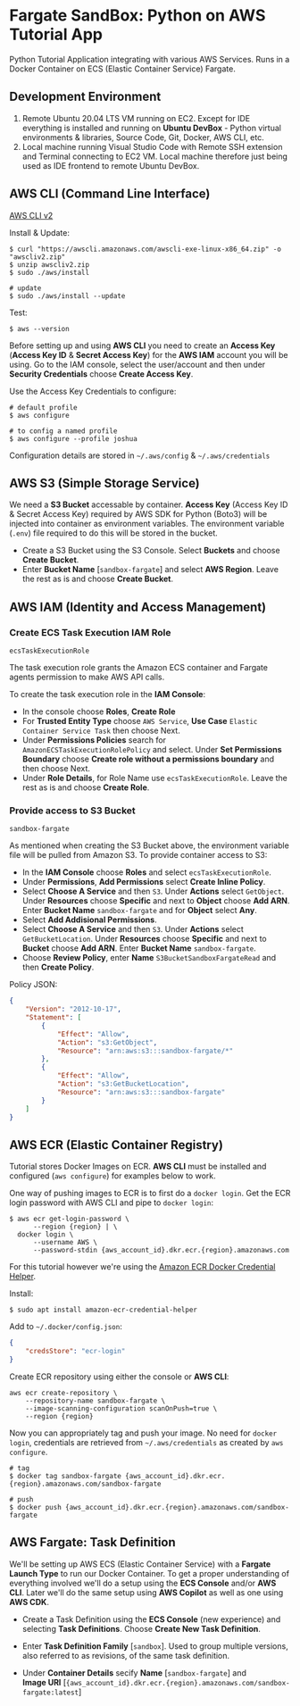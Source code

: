 # Fargate SandBox: Python on AWS Tutorial App

Python Tutorial Application integrating with various AWS Services. Runs in a Docker Container on ECS (Elastic Container Service) Fargate.

## Development Environment

1. Remote Ubuntu 20.04 LTS VM running on EC2. Except for IDE everything is installed and running on **Ubuntu DevBox** - Python virtual environments & libraries, Source Code, Git, Docker, AWS CLI, etc.
2. Local machine running Visual Studio Code with Remote SSH extension and Terminal connecting to EC2 VM. Local machine therefore just being used as IDE frontend to remote Ubuntu DevBox.

## AWS CLI (Command Line Interface)

[AWS CLI v2](https://github.com/aws/aws-cli/tree/v2)

Install & Update:

```shell
$ curl "https://awscli.amazonaws.com/awscli-exe-linux-x86_64.zip" -o "awscliv2.zip"
$ unzip awscliv2.zip
$ sudo ./aws/install

# update
$ sudo ./aws/install --update
```

Test:

```shell
$ aws --version
```

Before setting up and using **AWS CLI** you need to create an **Access Key** (**Access Key ID** & **Secret Access Key**) for the **AWS IAM** account you will be using. Go to the IAM console, select the user/account and then under **Security Credentials** choose **Create Access Key**.

Use the Access Key Credentials to configure:

```shell
# default profile
$ aws configure

# to config a named profile
$ aws configure --profile joshua
```

Configuration details are stored in `~/.aws/config` & `~/.aws/credentials`

## AWS S3 (Simple Storage Service)

We need a **S3 Bucket** accessable by container. **Access Key** (Access Key ID & Secret Access Key) required by AWS SDK for Python (Boto3) will be injected into container as environment variables. The environment variable (`.env`) file required to do this will be stored in the bucket.

- Create a S3 Bucket using the S3 Console. Select **Buckets** and choose **Create Bucket**.
- Enter **Bucket Name** [`sandbox-fargate`] and select **AWS Region**. Leave the rest as is and choose **Create Bucket**.

## AWS IAM (Identity and Access Management)

### Create ECS Task Execution IAM Role

`ecsTaskExecutionRole`

The task execution role grants the Amazon ECS container and Fargate agents permission to make AWS API calls.

To create the task execution role in the **IAM Console**:

- In the console choose **Roles**, **Create Role**
- For **Trusted Entity Type** choose `AWS Service`, **Use Case** `Elastic Container Service Task` then choose Next.
- Under **Permissions Policies** search for `AmazonECSTaskExecutionRolePolicy` and select. Under **Set Permissions Boundary** choose **Create role without a permissions boundary** and then choose Next.
- Under **Role Details**, for Role Name use `ecsTaskExecutionRole`. Leave the rest as is and choose **Create Role**.

### Provide access to S3 Bucket

`sandbox-fargate`

As mentioned when creating the S3 Bucket above, the environment variable file will be pulled from Amazon S3. To provide container access to S3:

- In the **IAM Console** choose **Roles** and select `ecsTaskExecutionRole`.
- Under **Permissions**, **Add Permissions** select **Create Inline Policy**.
- Select **Choose A Service** and then `S3`. Under **Actions** select `GetObject`. Under **Resources** choose **Specific** and next to **Object** choose **Add ARN**. Enter **Bucket Name** `sandbox-fargate` and for **Object** select **Any**.
- Select **Add Addisional Permissions**.
- Select **Choose A Service** and then `S3`. Under **Actions** select `GetBucketLocation`. Under **Resources** choose **Specific** and next to **Bucket** choose **Add ARN**. Enter **Bucket Name** `sandbox-fargate`.
- Choose **Review Policy**, enter **Name** `S3BucketSandboxFargateRead` and then **Create Policy**.

Policy JSON:

```json
{
    "Version": "2012-10-17",
    "Statement": [
        {
            "Effect": "Allow",
            "Action": "s3:GetObject",
            "Resource": "arn:aws:s3:::sandbox-fargate/*"
        },
        {
            "Effect": "Allow",
            "Action": "s3:GetBucketLocation",
            "Resource": "arn:aws:s3:::sandbox-fargate"
        }
    ]
}
```

## AWS ECR (Elastic Container Registry)

Tutorial stores Docker Images on ECR. **AWS CLI** must be installed and configured (`aws configure`) for examples below to work.

One way of pushing images to ECR is to first do a `docker login`. Get the ECR login password with AWS CLI and pipe to `docker login`:

```shell
$ aws ecr get-login-password \
      --region {region} | \
  docker login \
      --username AWS \
      --password-stdin {aws_account_id}.dkr.ecr.{region}.amazonaws.com
```

For this tutorial however we're using the [Amazon ECR Docker Credential Helper](https://github.com/awslabs/amazon-ecr-credential-helper).

Install:

```shell
$ sudo apt install amazon-ecr-credential-helper
```

Add to `~/.docker/config.json`:

```json
{
    "credsStore": "ecr-login"
}
```

Create ECR repository using either the console or **AWS CLI**:

```shell
aws ecr create-repository \
    --repository-name sandbox-fargate \
    --image-scanning-configuration scanOnPush=true \
    --region {region}
```

Now you can appropriately tag and push your image. No need for `docker login`, credentials are retrieved from `~/.aws/credentials` as created by `aws configure`.

```shell
# tag
$ docker tag sandbox-fargate {aws_account_id}.dkr.ecr.{region}.amazonaws.com/sandbox-fargate

# push
$ docker push {aws_account_id}.dkr.ecr.{region}.amazonaws.com/sandbox-fargate
```

## AWS Fargate: Task Definition

We'll be setting up AWS ECS (Elastic Container Service) with a **Fargate Launch Type** to run our Docker Container. To get a proper understanding of everything involved we'll do a setup using the **ECS Console** and/or **AWS CLI**. Later we'll do the same setup using **AWS Copilot** as well as one using **AWS CDK**.

- Create a Task Definition using the **ECS Console** (new experience) and selecting **Task Definitions**. Choose **Create New Task Definition**.

- Enter **Task Definition Family** [`sandbox`]. Used to group multiple versions, also referred to as revisions, of the same task definition.

- Under **Container Details** secify **Name** [`sandbox-fargate`] and <br>**Image URI** [`{aws_account_id}.dkr.ecr.{region}.amazonaws.com/sandbox-fargate:latest`]